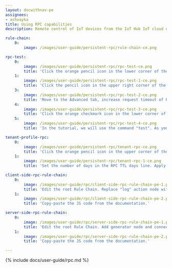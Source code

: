 ```yaml
---
layout: docwithnav-pe
assignees:
- ashvayka
title: Using RPC capabilities
description: Remote control of IoT devices from the IoT Hub IoT cloud using RPC feature

rule-chain:
    0:
        image: /images/user-guide/persistent-rpc/rule-chain-ce.png

rpc-test:
    0:
        image: /images/user-guide/persistent-rpc/rpc-test-ce.png
        title: 'Click the orange pencil icon in the lower corner of the screen to enter dashboard edit mode.'
    1:
        image: /images/user-guide/persistent-rpc/rpc-test-1-ce.png
        title: 'Click the pencil icon in the upper right corner of the RPC debug terminal to enter widget edit mode.'
    3:
        image: /images/user-guide/persistent-rpc/rpc-test-2-ce.png
        title: 'Move to the Advanced tab, increase request timeout of RPC and check the box "RPC request persistent" to enable it. Click the orange checkmark icon in the upper corner of the window to apply the changes.'
    4:
        image: /images/user-guide/persistent-rpc/rpc-test-3-ce.png
        title: 'Click the orange checkmark icon in the lower corner of the screen to save all applied changes.'
    5:
        image: /images/user-guide/persistent-rpc/rpc-test-4-ce.png
        title: 'In the tutorial, we will use the command "test". As you can see, the response contains RPC ID.'

tenant-profile-rpc:
    0:
        image: /images/user-guide/persistent-rpc/tenant-rpc-ce.png
        title: 'Click the orange pencil icon in the upper corner of the screen to enter dashboard edit mode.'
    1:
        image: /images/user-guide/persistent-rpc/tenant-rpc-1-ce.png
        title: 'Set the number of days in the RPC TTL days line. Apply changes by clicking the orange checkmark icon in the upper right corner of the page.'

client-side-rpc-rule-chain:
    0:
        image: /images/user-guide/rpc/client-side-rpc-rule-chain-pe-1.png
        title: 'Edit the root Rule Chain. Replace "log" action node with the "script" transformation node. Add "rpc call reply" action node with the default configuration.'
    1:
        image: /images/user-guide/rpc/client-side-rpc-rule-chain-pe-2.png
        title: 'Copy-paste the JS code from the documentation.'

server-side-rpc-rule-chain:
    0:
        image: /images/user-guide/rpc/server-side-rpc-rule-chain-pe-1.png
        title: 'Edit the root Rule Chain. Add generator node and connect it to the "rpc call request" rule node.'
    1:
        image: /images/user-guide/rpc/server-side-rpc-rule-chain-pe-2.png
        title: 'Copy-paste the JS code from the documentation.'

---
```


{% include docs/user-guide/rpc.md %}